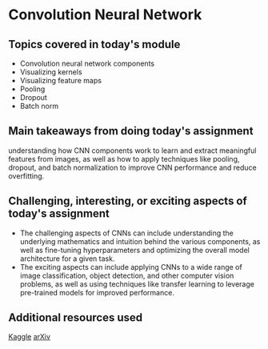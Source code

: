 # Convolution Neural Network

## Topics covered in today's module
* Convolution neural network components
* Visualizing kernels
* Visualizing feature maps
* Pooling
* Dropout
* Batch norm

## Main takeaways from doing today's assignment
understanding how CNN components work to learn and extract meaningful features from images, as well as how to apply techniques like pooling, dropout, and batch normalization to improve CNN performance and reduce overfitting.

## Challenging, interesting, or exciting aspects of today's assignment
* The challenging aspects of CNNs can include understanding the underlying mathematics and intuition behind the various components, as well as fine-tuning hyperparameters and optimizing the overall model architecture for a given task.
* The exciting aspects can include applying CNNs to a wide range of image classification, object detection, and other computer vision problems, as well as using techniques like transfer learning to leverage pre-trained models for improved performance.

## Additional resources used 
[Kaggle](https://www.kaggle.com/learn/deep-learning)
[arXiv](https://arxiv.org/search/advanced?advanced=&terms-0-operator=AND&terms-0-term=convolutional+neural+network&terms-0-field=all&classification-physics_archives=all&classification-include_cross_list=include&date-filter_by=all_dates&date-year=&date-from_date=&date-to_date=&date-date_type=submitted_date&abstracts=show&size=50&order=-announced_date_first)
